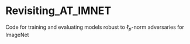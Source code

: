 # Revisiting_AT_IMNET
Code for training and evaluating models robust to $\ell_p$-norm adversaries for ImageNet
